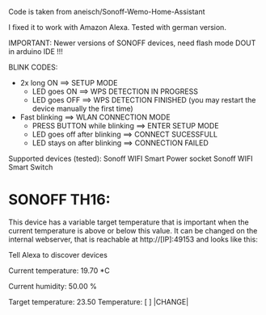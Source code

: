 Code is taken from aneisch/Sonoff-Wemo-Home-Assistant

I fixed it to work with Amazon Alexa.
Tested with german version.

IMPORTANT: Newer versions of SONOFF devices, need flash mode DOUT in arduino IDE !!!

BLINK CODES:
* 2x long ON ==> SETUP MODE
   - LED goes ON ==> WPS DETECTION IN PROGRESS
   - LED goes OFF ==> WPS DETECTION FINISHED (you may restart the device manually the first time)
* Fast blinking ==> WLAN CONNECTION MODE
   - PRESS BUTTON while blinking ==> ENTER SETUP MODE
   - LED goes off after blinking ==> CONNECT SUCESSFULL
   - LED stays on after blinking ==> CONNECTION FAILED

Supported devices (tested):
Sonoff WIFI Smart Power socket
Sonoff WIFI Smart Switch

SONOFF TH16:
============

This device has a variable target temperature that is important when the current temperature is above or below this value. It can be changed on the internal webserver, that is reachable at http://[IP]:49153 and looks like this:
   
Tell Alexa to discover devices

Current temperature: 19.70 *C

Current humidity: 50.00 %

Target temperature: 23.50
Temperature: [            ] |CHANGE|
